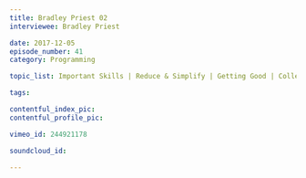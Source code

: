 ```yaml
---
title: Bradley Priest 02
interviewee: Bradley Priest

date: 2017-12-05
episode_number: 41
category: Programming

topic_list: Important Skills | Reduce & Simplify | Getting Good | College Education | Keeping Up 

tags:

contentful_index_pic:
contentful_profile_pic:

vimeo_id: 244921178

soundcloud_id:

---
```


